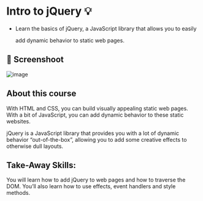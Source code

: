 # Intro to jQuery :bulb:
- Learn the basics of jQuery, a JavaScript library that allows you to easily
  
   add dynamic behavior to static web pages.
  
## 📸  Screenshoot
![image](https://github.com/Hager-elhwarii/Intro-to-jQuery/assets/80959882/3db059da-9f01-43b7-a34e-b29c9c26099b)

## About this course
With HTML and CSS, you can build visually appealing static web pages. With a bit of JavaScript, you can add dynamic behavior to these static websites.

jQuery is a JavaScript library that provides you with a lot of dynamic behavior “out-of-the-box”, allowing you to add some creative effects to otherwise dull layouts.

## Take-Away Skills:
You will learn how to add jQuery to web pages and how to traverse the DOM. You’ll also learn how to use effects, event handlers and style methods.

